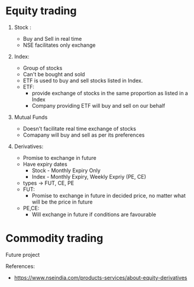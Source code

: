 # Equity trading

1. Stock :
   - Buy and Sell in real time
   - NSE facilitates only exchange
     
2. Index:
   - Group of stocks
   - Can't be bought and sold
   - ETF is used to buy and sell stocks listed in Index.
   - ETF:
     - provide exchange of stocks in the same proportion as listed in a Index
     - Company providing ETF will buy and sell on our behalf
     
3. Mutual Funds
   - Doesn't facilitate real time exchange of stocks
   - Comapany will buy and sell as per its preferences 

4. Derivatives:
   - Promise to exchange in future
   - Have expiry dates
       - Stock - Monthly Expiry Only
       - Index - Monthly Expiry, Weekly Expriy (PE, CE)
   - types -> FUT, CE, PE
   - FUT:
     - Promise to exchange in future in decided price, no matter what will be the price in future
   - PE,CE:
     - Will exchange in future if conditions are favourable

# Commodity trading
Future project

References:
- https://www.nseindia.com/products-services/about-equity-derivatives
